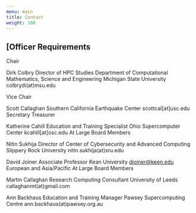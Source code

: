 ```yaml
---
menu: main
title: Contact
weight: 100
---
```



## [Officer Requirements
Chair

Dirk Colbry
Director of HPC Studies
Department of Computational Mathematics, Science and Engineering
Michigan State University
colbrydi(at)msu.edu

Vice Chair

Scott Callaghan
Southern California Earthquake Center
scottcal[at]usc.edu
Secretary Treasurer

Katherine Cahill
Education and Training Specialist
Ohio Supercomputer Center
kcahill[at]osc.edu
At Large Board Members

Nitin Sukhija
Director of Center of Cybersecurity and Advanced Computing
Slippery Rock University
nitin.sukhija(at)sru.edu

David Joiner
Associate Professor
Kean University
djoiner@keen.edu
European and Asia/Pacific At Large Board Members

Martin Callaghan
Research Computing Consultant
University of Leeds
callaghanmt(at)gmail.com

Ann Backhaus
Education and Training Manager
Pawsey Supercomputing Centre
ann.backhaus(at)pawsey.org.au
